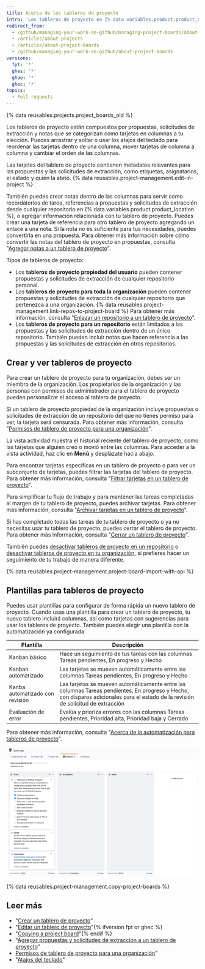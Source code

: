 ```yaml
---
title: Acerca de los tableros de proyecto
intro: 'Los tableros de proyecto en {% data variables.product.product_name %} te ayudan a organizar y priorizar tu trabajo. Puedes crear tableros de proyecto para un trabajo con características específicas, hojas de ruta completas y hasta listas de verificación de lanzamientos. Con los tableros de proyecto, tienes la flexibilidad de crear flujos de trabajo personalizados que se adapten a tus necesidades.'
redirect_from:
  - /github/managing-your-work-on-github/managing-project-boards/about-project-boards
  - /articles/about-projects
  - /articles/about-project-boards
  - /github/managing-your-work-on-github/about-project-boards
versions:
  fpt: '*'
  ghes: '*'
  ghae: '*'
  ghec: '*'
topics:
  - Pull requests
---
```


{% data reusables.projects.project_boards_old %}

Los tableros de proyecto están compuestos por propuestas, solicitudes de extracción y notas que se categorizan como tarjetas en columnas a tu elección. Puedes arrastrar y soltar o usar los atajos del teclado para reordenar las tarjetas dentro de una columna, mover tarjetas de columna a columna y cambiar el orden de las columnas.

Las tarjetas del tablero de proyecto contienen metadatos relevantes para las propuestas y las solicitudes de extracción, como etiquetas, asignatarios, el estado y quién la abrió. {% data reusables.project-management.edit-in-project %}

También puedes crear notas dentro de las columnas para servir como recordatorios de tarea, referencias a propuestas y solicitudes de extracción desde cualquier repositorio en {% data variables.product.product_location %}, o agregar información relacionada con tu tablero de proyecto. Puedes crear una tarjeta de referencia para otro tablero de proyecto agregando un enlace a una nota. Si la nota no es suficiente para tus necesidades, puedes convertirla en una propuesta. Para obtener más información sobre cómo convertir las notas del tablero de proyecto en propuestas, consulta "[Agregar notas a un tablero de proyecto](/articles/adding-notes-to-a-project-board)".

Tipos de tableros de proyecto:

- Los **tableros de proyecto propiedad del usuario** pueden contener propuestas y solicitudes de extracción de cualquier repositorio personal.
- Los **tableros de proyecto para toda la organización** pueden contener propuestas y solicitudes de extracción de cualquier repositorio que pertenezca a una organización.  {% data reusables.project-management.link-repos-to-project-board %} Para obtener más información, consulta "[Enlazar un repositorio a un tablero de proyecto](/articles/linking-a-repository-to-a-project-board)".
- Los **tableros de proyecto para un repositorio** están limitados a las propuestas y las solicitudes de extracción dentro de un único repositorio. También pueden incluir notas que hacen referencia a las propuestas y las solicitudes de extracción en otros repositorios.

## Crear y ver tableros de proyecto

Para crear un tablero de proyecto para tu organización, debes ser un miembro de la organización. Los propietarios de la organización y las personas con permisos de administrador para el tablero de proyecto pueden personalizar el acceso al tablero de proyecto.

Si un tablero de proyecto propiedad de la organización incluye propuestas o solicitudes de extracción de un repositorio del que no tienes permiso para ver, la tarjeta será censurada.  Para obtener más información, consulta "[Permisos de tablero de proyecto para una organización](/articles/project-board-permissions-for-an-organization)".

La vista actividad muestra el historial reciente del tablero de proyecto, como las tarjetas que alguien creó o movió entre las columnas. Para acceder a la vista actividad, haz clic en **Menú** y desplázate hacia abajo.

Para encontrar tarjetas específicas en un tablero de proyecto o para ver un subconjunto de tarjetas, puedes filtrar las tarjetas del tablero de proyecto. Para obtener más información, consulta "[Filtrar tarjetas en un tablero de proyecto](/articles/filtering-cards-on-a-project-board)".

Para simplificar tu flujo de trabajo y para mantener las tareas completadas al margen de tu tablero de proyecto, puedes archivar tarjetas. Para obtener más información, consulta "[Archivar tarjetas en un tablero de proyecto](/articles/archiving-cards-on-a-project-board)".

Si has completado todas las tareas de tu tablero de proyecto o ya no necesitas usar tu tablero de proyecto, puedes cerrar el tablero de proyecto. Para obtener más información, consulta "[Cerrar un tablero de proyecto](/articles/closing-a-project-board)".

También puedes [desactivar tableros de proyecto en un repositorio](/articles/disabling-project-boards-in-a-repository) o [desactivar tableros de proyecto en tu organización](/articles/disabling-project-boards-in-your-organization), si prefieres hacer un seguimiento de tu trabajo de manera diferente.

{% data reusables.project-management.project-board-import-with-api %}

## Plantillas para tableros de proyecto

Puedes usar plantillas para configurar de forma rápida un nuevo tablero de proyecto. Cuando usas una plantilla para crear un tablero de proyecto, tu nuevo tablero incluirá columnas, así como tarjetas con sugerencias para usar los tableros de proyecto. También puedes elegir una plantilla con la automatización ya configurada.

| Plantilla                       | Descripción                                                                                                                                                                         |
| ------------------------------- | ----------------------------------------------------------------------------------------------------------------------------------------------------------------------------------- |
| Kanban básico                   | Hace un seguimiento de tus tareas con las columnas Tareas pendientes, En progreso y Hecho                                                                                           |
| Kanban automatizado             | Las tarjetas se mueven automáticamente entre las columnas Tareas pendientes, En progreso y Hecho                                                                                    |
| Kanba automatizado con revisión | Las tarjetas se mueven automáticamente entre las columnas Tareas pendientes, En progreso y Hecho, con disparos adicionales para el estado de la revisión de solicitud de extracción |
| Evaluación de error             | Evalúa y prioriza errores con las columnas Tareas pendientes, Prioridad alta, Prioridad baja y Cerrado                                                                              |

Para obtener más información, consulta "[Acerca de la automatización para tableros de proyecto](/articles/about-automation-for-project-boards)".

![Tablero de proyecto con plantilla de kanban básico](/assets/images/help/projects/project-board-basic-kanban-template.png)

{% data reusables.project-management.copy-project-boards %}

## Leer más

- "[Crear un tablero de proyecto](/articles/creating-a-project-board)"
- "[Editar un tablero de proyecto](/articles/editing-a-project-board)"{% ifversion fpt or ghec %}
- "[Copying a project board](/articles/copying-a-project-board)"{% endif %}
- "[Agregar propuestas y solicitudes de extracción a un tablero de proyecto](/articles/adding-issues-and-pull-requests-to-a-project-board)"
- [Permisos de tablero de proyecto para una organización](/articles/project-board-permissions-for-an-organization)"
- "[Atajos del teclado](/articles/keyboard-shortcuts/#project-boards)"
